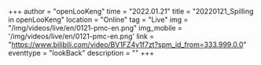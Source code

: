 ﻿+++
author = "openLooKeng"
time = "2022.01.21" 
title = "20220121_Spilling in openLooKeng" 
location = "Online" 
tag = "Live"
img = "/img/videos/live/en/0121-pmc-en.png" 
img_mobile = '/img/videos/live/en/0121-pmc-en.png'
link = "https://www.bilibili.com/video/BV1FZ4y1f7zt?spm_id_from=333.999.0.0"
eventtype = "lookBack"
description = ""
+++

